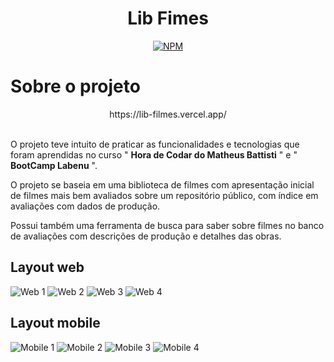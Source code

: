 <h1 align="center"> Lib Fimes </h1> 

<div align="center">
  
[![NPM](https://img.shields.io/npm/l/react)](https://github.com/pedrofdnn/LibFilmes/blob/main/LICENSE)  

</div>


<h1>Sobre o projeto</h1>

<div align="center">
https://lib-filmes.vercel.app/
</div>

<br>

O projeto teve intuito de praticar as funcionalidades e tecnologias que foram aprendidas no curso " __Hora de Codar do Matheus Battisti__ " e " **BootCamp Labenu** ".

O projeto se baseia em uma biblioteca de filmes com apresentação inicial de filmes mais bem avaliados sobre um repositório público, com índice em avaliações com dados de produção.

Possui também uma ferramenta de busca para saber sobre filmes no banco de avaliações com descrições de produção e detalhes das obras. 

## Layout web
<div align="justfy">
  
![Web 1](https://github.com/pedrofdnn/Assents/blob/main/Projeto%20libFilmes/tela%20inicial_resized.png?raw=true) ![Web 2](https://github.com/pedrofdnn/Assents/blob/main/Projeto%20libFilmes/resultado%20de%20pesquisas_resized.png?raw=true)
![Web 3](https://github.com/pedrofdnn/Assents/blob/main/Projeto%20libFilmes/descricao_resized.png?raw=true)
![Web 4](https://github.com/pedrofdnn/Assents/blob/main/Projeto%20libFilmes/descricao%20de%20pesquisa_resized.png?raw=true)

</div>

## Layout mobile
![Mobile 1](https://github.com/pedrofdnn/Assents/blob/main/Projeto%20libFilmes/mobile%20tela%20inicial.png?raw=true) ![Mobile 2](https://github.com/pedrofdnn/Assents/blob/main/Projeto%20libFilmes/mobile%20menu.png?raw=true)
![Mobile 3](https://github.com/pedrofdnn/Assents/blob/main/Projeto%20libFilmes/mobile%20descricao.png?raw=true) ![Mobile 4](https://github.com/pedrofdnn/Assents/blob/main/Projeto%20libFilmes/mobile%20pesquisa.png?raw=true)



